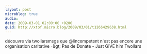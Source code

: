 ```yaml
---
layout: post
microblog: true
audio: 
date: 2009-03-01 02:00:00 +0200
guid: http://xtof.micro.blog/2009/03/01/t1266429638.html
---
```

découvre via twollarsmsgs que @lincompetent n'est pas encore une organisation caritative -&amp;gt; Pas de Donate - Just GIVE him Twollars
